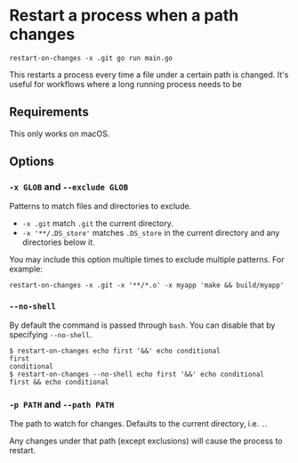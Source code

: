 # Restart a process when a path changes

```
restart-on-changes -x .git go run main.go
```

This restarts a process every time a file under a certain path is changed. It's
useful for workflows where a long running process needs to be

## Requirements

This only works on macOS.

## Options

### `-x GLOB` and `--exclude GLOB`

Patterns to match files and directories to exclude.

* `-x .git` match `.git` the current directory.
* `-x '**/.DS_store'` matches `.DS_store` in the current directory and any
  directories below it.

You may include this option multiple times to exclude multiple patterns. For example:

    restart-on-changes -x .git -x '**/*.o' -x myapp 'make && build/myapp'

### `--no-shell`

By default the command is passed through `bash`. You can disable that by
specifying `--no-shell`.

    $ restart-on-changes echo first '&&' echo conditional
    first
    conditional
    $ restart-on-changes --no-shell echo first '&&' echo conditional
    first && echo conditional

### `-p PATH` and `--path PATH`

The path to watch for changes. Defaults to the current directory, i.e. `.`.

Any changes under that path (except exclusions) will cause the process to
restart.
